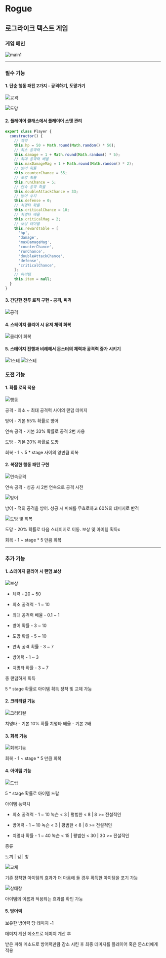 # Rogue

## 로그라이크 텍스트 게임

### 게임 메인

![main1](https://github.com/user-attachments/assets/b6abc2b8-29f8-4d21-8485-d595c1f54f5a)

---

### 필수 기능

#### 1. 단순 행동 패턴 2가지 - 공격하기, 도망가기

![공격](https://github.com/user-attachments/assets/aa129561-79b3-45da-942d-1e380be40ea8)

![도망](https://github.com/user-attachments/assets/0fddec2a-334d-4b8f-bfe4-e53fc6f7130d)

#### 2. 플레이어 클래스에서 플레이어 스탯 관리
```js
export class Player {
  constructor() {
    // 체력
    this.hp = 50 + Math.round(Math.random() * 50);
    // 최소 공격력
    this.damage = 1 + Math.round(Math.random() * 5);
    // 최대 공격력 배율
    this.maxDamageMag = 1 + Math.round(Math.random() * 2);
    // 방어 확률
    this.counterChance = 55;
    // 도망 확률
    this.runChance = 5;
    // 연속 공격 확률
    this.doubleAttackChance = 33;
    // 방어 수치
    this.defense = 0;
    // 치명타 확률
    this.criticalChance = 10;
    // 치명타 배율
    this.criticalMag = 2;
    // 보상 테이블
    this.rewardTable = [
      'hp',
      'damage',
      'maxDamageMag',
      'counterChance',
      'runChance',
      'doubleAttackChance',
      'defense',
      'criticalChance',
    ];
    // 아이템
    this.item = null;
  }
}
```

#### 3. 간단한 전투 로직 구현 - 공격, 피격
![공격](https://github.com/user-attachments/assets/aa129561-79b3-45da-942d-1e380be40ea8)

#### 4. 스테이지 클리어 시 유저 체력 회복
![클리어 회복](https://github.com/user-attachments/assets/91bdbdab-f6b6-47c4-b150-be3e2439bb00)

#### 5. 스테이지 진행과 비례해서 몬스터의 체력과 공격력 증가 시키기
![1스테](https://github.com/user-attachments/assets/c3d315d8-ef09-4f35-baa3-b386418d8cd5)
![2스테](https://github.com/user-attachments/assets/f90ca3fe-0b5a-4df1-880a-d36db5413494)

### 도전 기능

#### 1. 확률 로직 적용
![행동](https://github.com/user-attachments/assets/d6f74a5f-52e3-492e-8169-17e627f33294)

공격 - 최소 ~ 최대 공격력 사이의 랜덤 데미지

방어 - 기본 55% 확률로 방어

연속 공격 - 기본 33% 확률로 공격 2번 사용

도망 - 기본 20% 확률로 도망

회복 - 1 ~ 5 * stage 사이의 양만큼  회복

#### 2. 복잡한 행동 패턴 구현
![연속공격](https://github.com/user-attachments/assets/8b308661-d6f4-403d-aa5a-4b4012d9dadc)

연속 공격 - 성공 시 2번 연속으로 공격 시전

![방어](https://github.com/user-attachments/assets/31f6698c-0c9a-4251-9eb3-aba4c203e9f1)

방어 - 적의 공격을 방어. 성공 시 피해를 무효로하고 60%의 데미지로 반격

![도망 및 회복](https://github.com/user-attachments/assets/6350e1cb-2ae3-4660-abab-a2acb201bae6)

도망 - 20% 확률로 다음 스테이지로 이동. 보상 및 아이템 획득x

회복 - 1 ~ stage * 5 만큼 회복

---
### 추가 기능

#### 1. 스테이지 클리어 시 랜덤 보상
![보상](https://github.com/user-attachments/assets/b9e0ef7e-122d-4b34-ae92-4b5d624b1f36)

- 체력 - 20 ~ 50

- 최소 공격력 - 1 ~ 10

- 최대 공격력 배율 - 0.1 ~ 1

- 방어 확률 - 3 ~ 10

- 도망 확률 - 5 ~ 10

- 연속 공격 확률 - 3 ~ 7

- 방어력 - 1 ~ 3

- 치명타 확률 - 3 ~ 7

중 랜덤하게 획득

5 * stage 확률로 아이템 획득
장착 및 교체 가능

#### 2. 크리티컬 기능
![크리티컬](https://github.com/user-attachments/assets/a4918519-62a6-4c72-a340-eeca9a72f9f8)

치명타 - 기본 10% 확률
치명타 배율 - 기본 2배

#### 3. 회복 기능
![회복기능](https://github.com/user-attachments/assets/bc60c20f-9b3a-400e-b663-2980cd6d2f67)

회복 - 1 ~ stage * 5 만큼 회복

#### 4. 아이템 기능

![드랍](https://github.com/user-attachments/assets/7a9a6c47-425c-4de3-9c5f-40c2586b60d7)

5 * stage 확률로 아이템 드랍

아이템 능력치

- 최소 공격력 - 1 ~ 10   녹슨 < 3 | 평범한 < 8 | 8 >= 전설적인

- 방어력 - 1 ~ 10   녹슨 < 3 | 평범한 < 8 | 8 >= 전설적인 

- 치명타 확률 - 1 ~ 40   녹슨 < 15 | 평범한 < 30 | 30 >= 전설적인 


종류 

도끼 | 검 | 창

![교체](https://github.com/user-attachments/assets/7e382e44-bcb0-4e1e-acdb-642f6d363cc7)

기존 장착한 아이템의 효과가 더 마음에 들 경우 획득한 아이템을 포기 가능

![상태창](https://github.com/user-attachments/assets/5a2a88c1-71ee-4491-a9f2-f126717c1993)

아이템의 이름과 적용되는 효과를 확인 가능

#### 5. 방어력

보유한 방어력 당 데미지 -1 

데미지 계산 메소드로 데미지 계산 후

받은 피해 메소드로 방어력만큼 감소 시킨 후 최종 데미지를 플레이어 혹은 몬스터에게 적용
